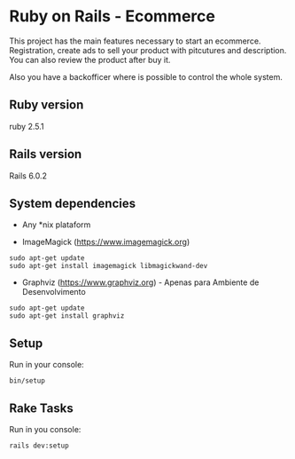 # Ruby on Rails - Ecommerce
This project has the main features necessary to start an ecommerce.
Registration, create ads to sell your product with pitcutures and description.
You can also review the product after buy it.

Also you have a backofficer where is possible to control the whole system.

## Ruby version
ruby 2.5.1

## Rails version
Rails 6.0.2

## System dependencies

* Any *nix plataform


* ImageMagick (https://www.imagemagick.org)

```
sudo apt-get update
sudo apt-get install imagemagick libmagickwand-dev
```

* Graphviz (https://www.graphviz.org) - Apenas para Ambiente de Desenvolvimento

```
sudo apt-get update
sudo apt-get install graphviz
```

## Setup
Run in your console:
```
bin/setup
```

## Rake Tasks

Run in you console:
```
rails dev:setup
```
